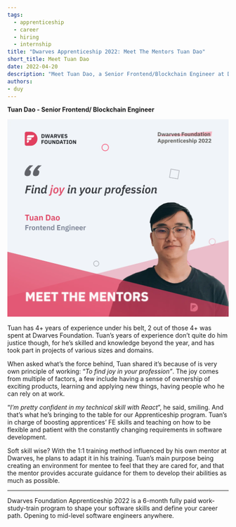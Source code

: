 ```yaml
---
tags: 
  - apprenticeship
  - career
  - hiring
  - internship
title: "Dwarves Apprenticeship 2022: Meet The Mentors Tuan Dao"
short_title: Meet Tuan Dao
date: 2022-04-20
description: "Meet Tuan Dao, a Senior Frontend/Blockchain Engineer at Dwarves Foundation with 4+ years of experience. Learn about his work philosophy, technical expertise in React, and his approach to mentoring in the Dwarves Apprenticeship 2022 program."
authors: 
- duy
---
```


**Tuan Dao - Senior Frontend/ Blockchain Engineer**

![](assets/df-apprenticeship-2022-meet-the-mentors-tuan-dao_df-apprenticeship-2022---meet-the-mentors-tuan-dao_4be54ce3d8d423df9ba6725bae6056ce_md5.webp)

Tuan has 4+ years of experience under his belt, 2 out of those 4+ was spent at Dwarves Foundation. Tuan’s years of experience don’t quite do him justice though, for he’s skilled and knowledge beyond the year, and has took part in projects of various sizes and domains.

When asked what’s the force behind, Tuan shared it’s because of is very own principle of working: “*To find joy in your profession”*. The joy comes from multiple of factors, a few include having a sense of ownership of exciting products, learning and applying new things, having people who he can rely on at work.

“*I’m pretty confident in my technical skill with React*”, he said, smiling. And that’s what he’s bringing to the table for our Apprenticeship program. Tuan’s in charge of boosting apprentices’ FE skills and teaching on how to be flexible and patient with the constantly changing requirements in software development.

Soft skill wise? With the 1:1 training method influenced by his own mentor at Dwarves, he plans to adapt it in his training. Tuan’s main purpose being creating an environment for mentee to feel that they are cared for, and that the mentor provides accurate guidance for them to develop their abilities as much as possible.
___

Dwarves Foundation Apprenticeship 2022 is a 6-month fully paid work-study-train program to shape your software skills and define your career path. Opening to mid-level software engineers anywhere.

